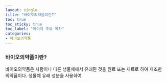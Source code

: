 ```yaml
---
layout: single
title: "바이오의약품이란?" 
toc: true
toc_sticky: true
toc_label: "페이지 주요 목차"
categories:
- 바이오의약품
---
```

### 바이오의약품이란?
바이오의약품은 사람이나 다른 생물체에서 유래된 것을 원료 또는 재료로 하여 제조한 의약품이다. 생물체 유래 성분을 사용하여 
